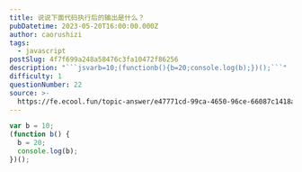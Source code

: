 ```yaml
---
title: 说说下面代码执行后的输出是什么？
pubDatetime: 2023-05-20T16:00:00.000Z
author: caorushizi
tags:
  - javascript
postSlug: 4f7f699a248a58476c3fa10472f86256
description: "```jsvarb=10;(functionb(){b=20;console.log(b);})();```"
difficulty: 1
questionNumber: 22
source: >-
  https://fe.ecool.fun/topic-answer/e47771cd-99ca-4650-96ce-66087c1418a4?orderBy=updateTime&order=desc&tagId=10
---
```


```js
var b = 10;
(function b() {
  b = 20;
  console.log(b);
})();
```
